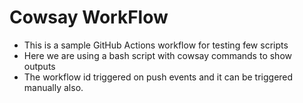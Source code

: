 <h1> Cowsay WorkFlow </h1>

- This is a sample GitHub Actions workflow for testing few scripts
- Here we are using a bash script with cowsay commands to show outputs
- The workflow id triggered on push events and it can be triggered manually also. 